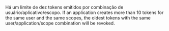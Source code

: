Há um limite de dez tokens emitidos por combinação de usuário/aplicativo/escopo. If an application creates more than 10 tokens for the same user and the same scopes, the oldest tokens with the same user/application/scope combination will be revoked.